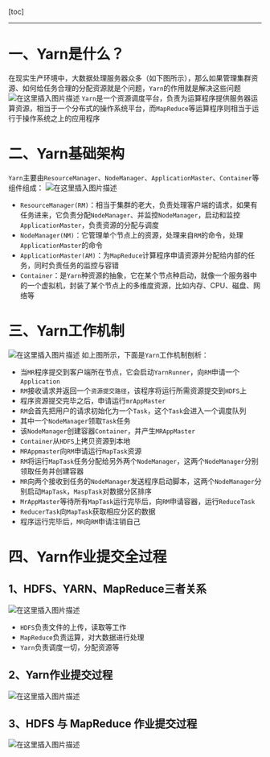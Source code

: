 [toc]


------
# 一、Yarn是什么？

在现实生产环境中，大数据处理服务器众多（如下图所示），那么如果管理集群资源、如何给任务合理的分配资源就是个问题，`Yarn`的作用就是解决这些问题
![在这里插入图片描述](https://img-blog.csdnimg.cn/20210427092350931.png?x-oss-process=image/watermark,type_ZmFuZ3poZW5naGVpdGk,shadow_10,text_aHR0cHM6Ly9ibG9nLmNzZG4ubmV0L2xlc2lsZXFpbg==,size_16,color_FFFFFF,t_70)
`Yarn`是一个资源调度平台，负责为运算程序提供服务器运算资源，相当于一个分布式的操作系统平台，而`MapReduce`等运算程序则相当于运行于操作系统之上的应用程序
# 二、Yarn基础架构
`Yarn`主要由`ResourceManager`、`NodeManager`、`ApplicationMaster`、`Container`等组件组成：
![在这里插入图片描述](https://img-blog.csdnimg.cn/20210427092624724.png?x-oss-process=image/watermark,type_ZmFuZ3poZW5naGVpdGk,shadow_10,text_aHR0cHM6Ly9ibG9nLmNzZG4ubmV0L2xlc2lsZXFpbg==,size_16,color_FFFFFF,t_70)

- `ResourceManager(RM)`：相当于集群的老大，负责处理客户端的请求，如果有任务进来，它负责分配`NodeManager`、并监控`NodeManager`，启动和监控`ApplicationMaster`，负责资源的分配与调度
- `NodeManager(NM)`：它管理单个节点上的资源，处理来自`RM`的命令，处理`ApplicationMaster`的命令
- `ApplicationMaster(AM)`：为`MapReduce`计算程序申请资源并分配给内部的任务，同时负责任务的监控与容错
- `Container`：是`Yarn`种资源的抽象，它在某个节点种启动，就像一个服务器中的一个虚拟机，封装了某个节点上的多维度资源，比如内存、CPU、磁盘、网络等

# 三、Yarn工作机制
![在这里插入图片描述](https://img-blog.csdnimg.cn/20210427093416293.png?x-oss-process=image/watermark,type_ZmFuZ3poZW5naGVpdGk,shadow_10,text_aHR0cHM6Ly9ibG9nLmNzZG4ubmV0L2xlc2lsZXFpbg==,size_16,color_FFFFFF,t_70)
如上图所示，下面是`Yarn`工作机制刨析：
- 当`MR`程序提交到客户端所在节点，它会启动`YarnRunner`，向`RM`申请一个`Application`
- `RM`接收请求并返回一个`资源提交路径`，该程序将运行所需资源提交到`HDFS`上
- 程序资源提交完毕之后，申请运行`mrAppMaster`
- `RM`会首先把用户的请求初始化为一个`Task`，这个`Task`会进入一个调度队列
- 其中一个`NodeManager`领取`Task`任务
- 该`NodeManager`创建容器`Container`，并产生`MRAppMaster`
- `Container`从`HDFS`上拷贝资源到本地
- `MRAppmaster`向`RM`申请运行`MapTask`资源
- `RM`将运行`MapTask`任务分配给另外两个`NodeManager`，这两个`NodeManager`分别领取任务并创建容器
- `MR`向两个接收到任务的`NodeManager`发送程序启动脚本，这两个`NodeManager`分别启动`MapTask`，`MaspTask`对数据分区排序
- `MrAppMaster`等待所有`MapTask`运行完毕后，向`RM`申请容器，运行`ReduceTask`
- `ReducerTask`向`MapTask`获取相应分区的数据
- 程序运行完毕后，`MR`向`RM`申请注销自己

# 四、Yarn作业提交全过程

## 1、HDFS、YARN、MapReduce三者关系
![在这里插入图片描述](https://img-blog.csdnimg.cn/20210427094034143.png?x-oss-process=image/watermark,type_ZmFuZ3poZW5naGVpdGk,shadow_10,text_aHR0cHM6Ly9ibG9nLmNzZG4ubmV0L2xlc2lsZXFpbg==,size_16,color_FFFFFF,t_70)
- `HDFS`负责文件的上传，读取等工作
- `MapReduce`负责运算，对大数据进行处理
- `Yarn`负责调度一切，分配资源等

## 2、Yarn作业提交过程
![在这里插入图片描述](https://img-blog.csdnimg.cn/20210427094551952.png?x-oss-process=image/watermark,type_ZmFuZ3poZW5naGVpdGk,shadow_10,text_aHR0cHM6Ly9ibG9nLmNzZG4ubmV0L2xlc2lsZXFpbg==,size_16,color_FFFFFF,t_70)


## 3、HDFS 与 MapReduce 作业提交过程
![在这里插入图片描述](https://img-blog.csdnimg.cn/20210427094601235.png?x-oss-process=image/watermark,type_ZmFuZ3poZW5naGVpdGk,shadow_10,text_aHR0cHM6Ly9ibG9nLmNzZG4ubmV0L2xlc2lsZXFpbg==,size_16,color_FFFFFF,t_70)

